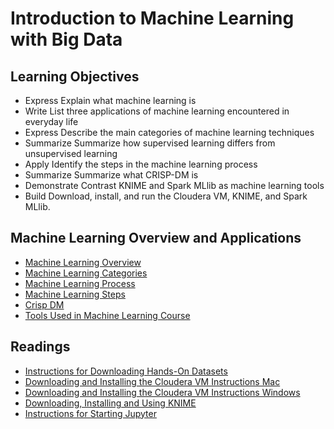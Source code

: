 # Introduction to Machine Learning with Big Data

## Learning Objectives
* Express Explain what machine learning is
* Write List three applications of machine learning encountered in everyday life
* Express Describe the main categories of machine learning techniques
* Summarize Summarize how supervised learning differs from unsupervised learning
* Apply Identify the steps in the machine learning process
* Summarize Summarize what CRISP-DM is
* Demonstrate Contrast KNIME and Spark MLlib as machine learning tools
* Build Download, install, and run the Cloudera VM, KNIME, and Spark MLlib.

## Machine Learning Overview and Applications
* [Machine Learning Overview](./files/machine_learning_overview.pdf)
* [Machine Learning Categories](./files/machine_learning_categories.pdf)
* [Machine Learning Process](./files/machine_learning_process.pdf)
* [Machine Learning Steps](./files/machine_learning_steps.pdf)
* [Crisp DM](./files/crisp_dm.pdf)
* [Tools Used in Machine Learning Course](./files/tools_used_in_machine_learning_course.pdf)

## Readings
* [Instructions for Downloading Hands-On Datasets](./files/InstructionsforDownloadingHandsOnDatasets.pdf)
* [Downloading and Installing the Cloudera VM Instructions Mac](./files/DownloadingandInstallingtheClouderaVMInstructionsMac.pdf)
* [Downloading and Installing the Cloudera VM Instructions Windows](./files/DownloadingandInstallingtheClouderaVMInstructionsWindows.pdf)
* [Downloading, Installing and Using KNIME](./files/DownloadingInstallingandUsingKNIME.pdf)
* [Instructions for Starting Jupyter](./files/InstructionsforStartingJupyter.pdf)
